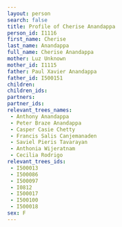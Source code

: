 ```yaml
---
layout: person
search: false
title: Profile of Cherise Anandappa
person_id: I1116
first_name: Cherise
last_name: Anandappa
full_name: Cherise Anandappa
mother: Luz Unknown
mother_id: I1115
father: Paul Xavier Anandappa
father_id: I500151
children:
children_ids:
partners:
partner_ids:
relevant_trees_names:
 - Anthony Anandappa
 - Peter Braze Anandappa
 - Casper Casie Chetty
 - Francis Salis Canjemanaden
 - Saviel Pieris Tavarayan
 - Anthonia Wijeratnam
 - Cecilia Rodrigo
relevant_trees_ids:
 - I500013
 - I500086
 - I500097
 - I0812
 - I500017
 - I500100
 - I500018
sex: F
---
```



